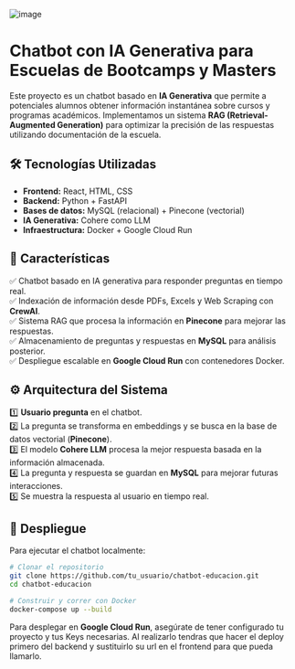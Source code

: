 ![image](https://github.com/user-attachments/assets/13e0dd33-1449-49b8-8e93-0b4cbb7adeb6)

# Chatbot con IA Generativa para Escuelas de Bootcamps y Masters

Este proyecto es un chatbot basado en **IA Generativa** que permite a potenciales alumnos obtener información instantánea sobre cursos y programas académicos. Implementamos un sistema **RAG (Retrieval-Augmented Generation)** para optimizar la precisión de las respuestas utilizando documentación de la escuela.

## 🛠️ Tecnologías Utilizadas

- **Frontend:** React, HTML, CSS
- **Backend:** Python + FastAPI
- **Bases de datos:** MySQL (relacional) + Pinecone (vectorial)
- **IA Generativa:** Cohere como LLM
- **Infraestructura:** Docker + Google Cloud Run

## 📌 Características

✅ Chatbot basado en IA generativa para responder preguntas en tiempo real.  
✅ Indexación de información desde PDFs, Excels y Web Scraping con **CrewAI**.  
✅ Sistema RAG que procesa la información en **Pinecone** para mejorar las respuestas.  
✅ Almacenamiento de preguntas y respuestas en **MySQL** para análisis posterior.  
✅ Despliegue escalable en **Google Cloud Run** con contenedores Docker.

## ⚙️ Arquitectura del Sistema

1️⃣ **Usuario pregunta** en el chatbot.  
2️⃣ La pregunta se transforma en embeddings y se busca en la base de datos vectorial (**Pinecone**).  
3️⃣ El modelo **Cohere LLM** procesa la mejor respuesta basada en la información almacenada.  
4️⃣ La pregunta y respuesta se guardan en **MySQL** para mejorar futuras interacciones.  
5️⃣ Se muestra la respuesta al usuario en tiempo real.  

## 🚀 Despliegue

Para ejecutar el chatbot localmente:

```bash
# Clonar el repositorio
git clone https://github.com/tu_usuario/chatbot-educacion.git
cd chatbot-educacion

# Construir y correr con Docker
docker-compose up --build
```

Para desplegar en **Google Cloud Run**, asegúrate de tener configurado tu proyecto y tus Keys necesarias.
Al realizarlo tendras que hacer el deploy primero del backend y sustituirlo su url en el frontend para que pueda llamarlo.
